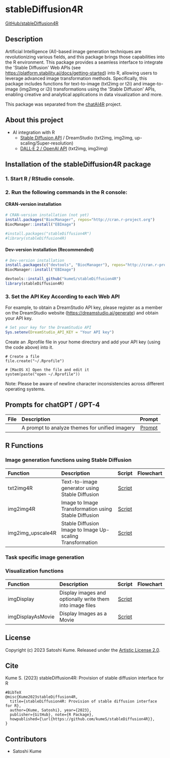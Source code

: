 # stableDiffusion4R

[GitHub/stableDiffusion4R](https://github.com/kumeS/stableDiffusion4R)

## Description

Artificial Intelligence (AI)-based image generation techniques are revolutionizing various fields, and this package brings those capabilities into the R environment. 
This package provides a seamless interface to integrate the 'Stable Diffusion' Web APIs (see <https://platform.stability.ai/docs/getting-started>) into R, allowing users to leverage advanced image transformation methods. Specifically, this package includes functions for text-to-image (txt2img or t2i) and image-to-image (img2img or i2i) transformations using the 'Stable Diffusion' APIs, enabling creative and analytical applications in data visualization and more.

This package was separated from the [chatAI4R](https://github.com/kumeS/chatAI4R) project.

## About this project 

- AI integration with R
  - [Stable Diffusion API](https://platform.stability.ai/docs/api-reference#tag/v1generation) / DreamStudio (txt2img, img2img, up-scaling/Super-resolution)
  - [DALL·E 2 / OpenAI API](https://platform.openai.com/docs/api-reference/images) (txt2img, img2img)

## Installation of the stableDiffusion4R package

### 1. Start R / RStudio console.

### 2. Run the following commands in the R console:

#### CRAN-version installation

```r
# CRAN-version installation (not yet)
install.packages("BiocManager", repos="http://cran.r-project.org")
BiocManager::install("EBImage")

#install.packages("stableDiffusion4R")
#library(stableDiffusion4R)
```

#### Dev-version installation (Recommended)

```r
# Dev-version installation
install.packages(c("devtools", "BiocManager"), repos="http://cran.r-project.org")
BiocManager::install("EBImage")

devtools::install_github("kumeS/stableDiffusion4R")
library(stableDiffusion4R)
```

### 3. Set the API Key According to each Web API

For example, to obtain a DreamStudio API key, please register as a member on the DreamStudio website (https://dreamstudio.ai/generate) and obtain your API key.

```r
# Set your key for the DreamStudio API
Sys.setenv(DreamStudio_API_KEY = "Your API key")
```

Create an .Rprofile file in your home directory and add your API key (using the code above) into it.

```{r}
# Create a file
file.create("~/.Rprofile") 

# [MacOS X] Open the file and edit it
system(paste("open ~/.Rprofile"))
```

Note: Please be aware of newline character inconsistencies across different operating systems.

## Prompts for chatGPT / GPT-4

|File|Description|Prompt|
|:---|:---|:---:|
||A prompt to analyze themes for unified imagery|[Prompt](https://github.com/kumeS/stableDiffusion4R/blob/main/inst/chatGPT_prompts/CraftingUnifiedImagery_v01.txt)|


## R Functions
  
### Image generation functions using Stable Diffusion

|Function|Description|Script|Flowchart|
|:---|:---|:---:|:---:|
|txt2img4R|Text-to-image generator using Stable Diffusion|[Script](https://github.com/kumeS/stableDiffusion4R/blob/main/R/txt2img4R.R)||
|img2img4R|Image to Image Transformation using Stable Diffusion|[Script](https://github.com/kumeS/stableDiffusion4R/blob/main/R/img2img4R.R)||
|img2img_upscale4R|Stable Diffusion Image to Image Up-scaling Transformation|[Script](https://github.com/kumeS/stableDiffusion4R/blob/main/R/img2img_upscale4R.R)||

### Task specific image generation




### Visualization functions

|Function|Description|Script|Flowchart|
|:---|:---|:---:|:---:|
|imgDisplay|Display images and optionally write them into image files|[Script](https://github.com/kumeS/stableDiffusion4R/blob/main/R/Display.R)||
|imgDisplayAsMovie|Display Images as a Movie|[Script](https://github.com/kumeS/stableDiffusion4R/blob/main/R/DisplayAsMovie.R)||

## License

Copyright (c) 2023 Satoshi Kume. Released under the [Artistic License 2.0](http://www.perlfoundation.org/artistic_license_2_0).

## Cite

Kume S. (2023) stableDiffusion4R: Provision of stable diffusion interface for R

```
#BibTeX
@misc{Kume2023stableDiffusion4R,
  title={stableDiffusion4R: Provision of stable diffusion interface for R},
  author={Kume, Satoshi}, year={2023},
  publisher={GitHub}, note={R Package},
  howpublished={\url{https://github.com/kumeS/stableDiffusion4R}},
}
```

## Contributors

- Satoshi Kume

